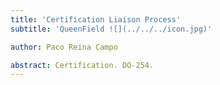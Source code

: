 ```yaml
---
title: 'Certification Liaison Process'
subtitle: 'QueenField ![](../../../icon.jpg)'

author: Paco Reina Campo

abstract: Certification. DO-254.
---
```

